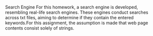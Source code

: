 Search Engine
For this homework, a search engine is developed, resembling real-life search engines. These engines conduct searches across txt files, aiming to determine if they contain the entered keywords.For this assignment, the assumption is made that web page contents consist solely of strings.

